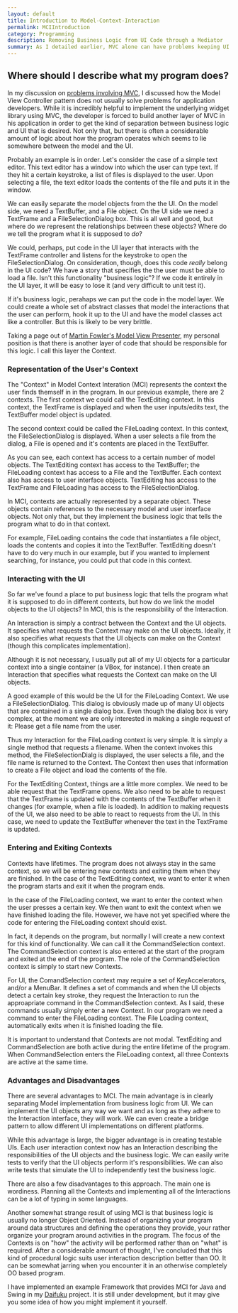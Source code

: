 ```yaml
---
layout: default
title: Introduction to Model-Context-Interaction
permalink: MCIIntroduction
category: Programming
description: Removing Business Logic from UI Code through a Mediator
summary: As I detailed earlier, MVC alone can have problems keeping UI code separated from business logic.  In this post I describe a solution based on Martin Fowler's Model-View-Presenter (MVP) patter.  It involves using a Mediator that represents the context in which the program operates.
---
```

## Where should I describe what my program does?
In my discussion on [problems involving MVC](../MVCProblems), I discussed how
the Model View Controller pattern does not usually solve problems
for application developers.  While it is incredibly helpful to implement the
underlying widget library using MVC, the developer is forced to build
another layer of MVC in his application in order to get the kind of
separation between business logic and UI that is desired.  Not only
that, but there is often a considerable amount of logic about how
the program operates which seems to lie somewhere between the model
and the UI.

Probably an example is in order.  Let's consider the case of a simple text
editor.  This text editor has a window into which the user can type
text.  If they hit a certain keystroke, a list of files is displayed
to the user.  Upon selecting a file, the text editor loads the contents
of the file and puts it in the window.

We can easily separate the model objects from the the UI.  On the model
side, we need a TextBuffer, and a File object.  On the UI side we
need a TextFrame and a FileSelectionDialog box.  This is all well and
good, but where do we represent the relationships between these objects?
Where do we tell the program what it is supposed to *do*?

We could, perhaps, put code in the UI layer that interacts with the
TextFrame controller and listens for the keystroke to open the
FileSelectionDialog.  On consideration, though, does this code *really*
belong in the UI code?  We have a story that specifies the the
user must be able to load a file.  Isn't this functionality "business
logic"? If we code it entirely in the UI layer, it will be easy to
lose it (and very difficult to unit test it).

If it's business logic, perahaps we can put the code in the model layer.
We could create a whole set of abstract classes that model the interactions
that the user can perform, hook it up to the UI and have the model
classes act like a controller.  But this is likely to be very brittle.

Taking a page out of 
[Martin Fowler's Model View Presenter](http://www.martinfowler.com/eaaDev/ModelViewPresenter.html),
my personal position is that there is another layer of code that should
be responsible for this logic. I call this layer the Context.

### Representation of the User's Context

The "Context" in Model Context Interation (MCI) represents the
context the user finds themself in in the program.  In our previous
example, there are 2 contexts.  The first context we could call the
TextEditing context.  In this context, the TextFrame is displayed
and when the user inputs/edits text, the TextBuffer model object
is updated.

The second context could be called the FileLoading context.  In this
context, the FileSelectionDialog is displayed.  When a user
selects a file from the dialog, a File is opened and it's contents
are placed in the TextBuffer.

As you can see, each context has access to a certain number of model
objects.  The TextEditing context has access to the TextBuffer;
the FileLoading context has access to a File and the TextBuffer.
Each context also has access to user interface objects. TextEditing
has access to the TextFrame and FileLoading has access to the
FileSelectionDialog.

In MCI, contexts are actually represented by a separate object.
These objects contain references to the necessary model and
user interface objects.  Not only that, but they implement
the business logic that tells the program what to do in that
context.

For example, FileLoading contains the code that instantiates a file
object, loads the contents and copies it into the TextBuffer.
TextEditing doesn't have to do very much in our example, but if you
wanted to implement searching, for instance, you could put that
code in this context.

### Interacting with the UI

So far we've found a place to put business logic that tells the
program what it is supposed to do in different contexts, but
how do we link the model objects to the UI objects?  In MCI,
this is the responsibility of the Interaction.

An Interaction is simply a contract between the Context
and the UI objects.  It specifies what requests the
Context may make on the UI objects.  Ideally,
it also specifies what requests that the UI objects
can make on the Context (though this complicates implementation).

Although it is not necessary, I usually put all of my UI objects for
a particular context into a single container (a VBox, for instance).
I then create an Interaction that specifies what requests the
Context can make on the UI objects.

A good example of this would be the UI for the FileLoading Context.
We use a FileSelectionDialog.  This dialog is obviously made up of
many UI objects that are contained in a single dialog box.  Even
though the dialog box is very complex, at the moment we are only
interested in making a single request of it: Please get a file
name from the user.

Thus my Interaction for the FileLoading context is very simple.
It is simply a single method that requests a filename.  When the
context invokes this method, the FileSelectionDialg is displayed,
the user selects a file, and the file name is returned to the
Context.  The Context then uses that information to create a File
object and load the contents of the file.

For the TextEditing Context, things are a little more complex.
We need to be able request that the TextFrame opens.  We also
need to be able to request that the TextFrame is updated with
the contents of the TextBuffer when it changes (for example,
when a file is loaded).  In addition to making requests of
the UI, we also need to be able to react to requests from
the UI.  In this case, we need to update the TextBuffer whenever
the text in the TextFrame is updated.

### Entering and Exiting Contexts

Contexts have lifetimes.  The program does not always stay in the same
context, so we will be entering new contexts and exiting them when
they are finished.  In the case of the TextEditing context, we want
to enter it when the program starts and exit it when the program
ends.

In the case of the FileLoading context, we want to enter the
context when the user presses a certain key.  We then want to
exit the context when we have finished loading the file.  However,
we have not yet specified where the code for entering the
FileLoading context should exist.

In fact, it depends on the program, but normally I will create
a new context for this kind of functionality.  We can call it
the CommandSelection context.  The CommandSelection context is
also entered at the start of the program and exited at the end
of the program.  The role of the CommandSelection context is
simply to start new Contexts.

For UI, the ComandSelection context may require a set of KeyAccelerators,
and/or a MenuBar.  It defines a set of commands and when the UI
objects detect a certain key stroke, they request the Interaction
to run the approapriate command in the CommandSelection context.
As I said, these commands usually simply enter a new Context.  In our 
program we need a command to enter the FileLoading context.  The File 
Loading context, automatically exits when it is finished loading the file.

It is important to understand that Contexts are not modal.  TextEditing
and CommandSelection are both active during the entire lifetime
of the program.  When CommandSelection enters the FileLoading
context, all three Contexts are active at the same time.

### Advantages and Disadvantages

There are several advantages to MCI.  The main advantage is in clearly
separating Model implementation from business logic from UI.
We can implement the UI objects any way we want and as long as
they adhere to the Interaction interface, they will work.  We can
even create a bridge pattern to allow different UI implementations
on different platforms.

While this advantage is large, the bigger advantage is in creating
testable UIs.  Each user interaction context now has an Interaction
describing the responsibilities of the UI objects and the business
logic.  We can easily write tests to verify that the UI objects perform
it's responsibilities.  We can also write tests that simulate the
UI to independently test the business logic.

There are also a few disadvantages to this approach.  The main one is
wordiness.  Planning all the Contexts and implementing all of the
Interactions can be a lot of typing in some languages.

Another somewhat strange result of using MCI is that business logic
is usually no longer Object Oriented.  Instead of organizing your
program around data structures and defining the operations they
provide, your rather organize your program around activities in
the program.  The focus of the Contexts is on "how" the activity
will be performed rather than on "what" is required.  After a considerable
amount of thought, I've concluded that this kind of procedural logic
suits user interaction description better than OO.  It can be
somewhat jarring when you encounter it in an otherwise completely
OO based program.

I have implemented an example Framework that provides MCI for
Java and Swing in my [Daifuku](https://github.com/mikekchar/Daifuku)
project.  It is still under development, but it may give you some
idea of how you might implement it yourself.


